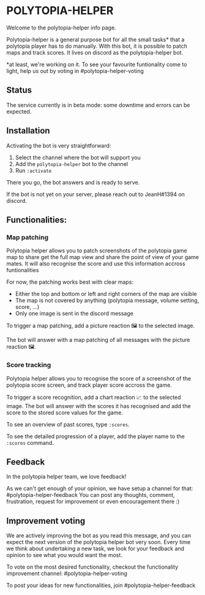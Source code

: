 # POLYTOPIA-HELPER

Welcome to the polytopia-helper info page.

Polytopia-helper is a general purpose bot for all the small tasks* that a polytopia player has to do manually. With this bot, it is possible to patch maps and track scores. It lives on discord as the polytopia-helper bot.

*at least, we're working on it. To see your favourite funtionality come to light, help us out by voting in #polytopia-helper-voting

## Status

The service currently is in beta mode: some downtime and errors can be expected.

## Installation

Activating the bot is very straightforward:

1. Select the channel where the bot will support you
2. Add the `polytopia-helper` bot to the channel
3. Run `:activate`

There you go, the bot answers and is ready to serve.

If the bot is not yet on your server, please reach out to JeanH#1394 on discord.

## Functionalities:

### Map patching

Polytopia helper allows you to patch screenshots of the polytopia game map to share get the full map view and share the point of view of your game mates. It will also recognise the score and use this information accross funtionalities

For now, the patching works best with clear maps:
- Either the top and bottom or left and right corners of the map are visible
- The map is not covered by anything (polytopia message, volume setting, score, ...)
- Only one image is sent in the discord message

To trigger a map patching, add a picture reaction 🖼️ to the selected image. 

The bot will answer with a map patching of all messages with the picture reaction 🖼️.

### Score tracking

Polytopia helper allows you to recognise the score of a screenshot of the polytopia score screen, and track player score accross the game. 

To trigger a score recognition, add a chart reaction 📈 to the selected image.
The bot will answer with the scores it has recognised and add the score to the stored score values for the game.

To see an overview of past scores, type `:scores`.

To see the detailed progression of a player, add the player name to the `:scores` command.

## Feedback

In the polytopia helper team, we love feedback! 

As we can't get enough of your opinion, we have setup a channel for that: #polytopia-helper-feedback
You can post any thoughts, comment, frustration, request for improvement or even encouragement there :)

## Improvement voting

We are actively improving the bot as you read this message, and you can expect the next version of the polytopia helper bot very soon. Every time we think about undertaking a new task, we look for your feedback and opinion to see what you would want the most. 

To vote on the most desired functionality, checkout the functionality improvement channel: #polytopia-helper-voting

To post your ideas for new functionalities, join #polytopia-helper-feedback
